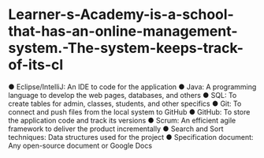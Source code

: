 # Learner-s-Academy-is-a-school-that-has-an-online-management-system.-The-system-keeps-track-of-its-cl
● Eclipse/IntelliJ: An IDE to code for the application  ● Java: A programming language to develop the web pages, databases, and others ● SQL: To create tables for admin, classes, students, and other specifics ● Git: To connect and push files from the local system to GitHub  ● GitHub: To store the application code and track its versions  ● Scrum: An efficient agile framework to deliver the product incrementally  ● Search and Sort techniques: Data structures used for the project  ● Specification document: Any open-source document or Google Docs 

